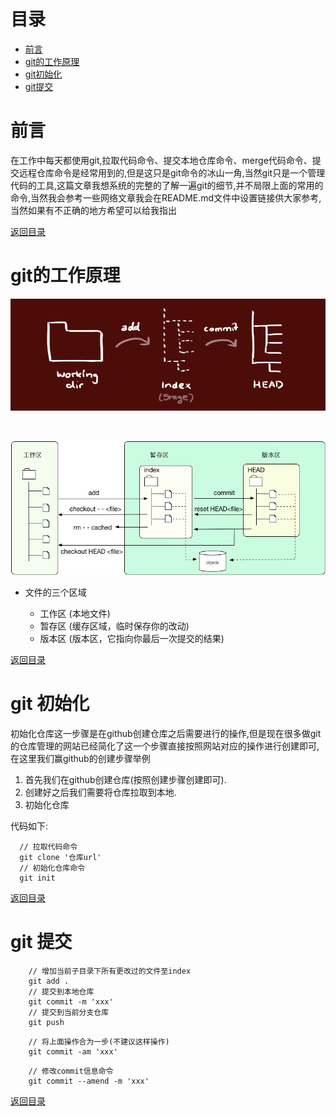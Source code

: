 # 目录
* [前言](#前言)
* [git的工作原理](#git的工作原理)
* [git初始化](#git初始化)
* [git提交](#git提交)

# 前言
在工作中每天都使用git,拉取代码命令、提交本地仓库命令、merge代码命令、提交远程仓库命令是经常用到的,但是这只是git命令的冰山一角,当然git只是一个管理代码的工具,这篇文章我想系统的完整的了解一遍git的细节,并不局限上面的常用的命令,当然我会参考一些网络文章我会在README.md文件中设置链接供大家参考,当然如果有不正确的地方希望可以给我指出

[返回目录](#目录)

# git的工作原理

<div align="center">

  ![工作原理](../static/img/工作原理_1.png)
  
  <br/>
  
  ![工作原理](../static/img/工作原理_2.jpg)

</div>

- 文件的三个区域

  - 工作区 (本地文件)
  - 暂存区 (缓存区域，临时保存你的改动)
  - 版本区 (版本区，它指向你最后一次提交的结果)
  
[返回目录](#目录)  

# git 初始化

初始化仓库这一步骤是在github创建仓库之后需要进行的操作,但是现在很多做git的仓库管理的网站已经简化了这一个步骤直接按照网站对应的操作进行创建即可,在这里我们赢github的创建步骤举例
1. 首先我们在github创建仓库(按照创建步骤创建即可).
2. 创建好之后我们需要将仓库拉取到本地.
3. 初始化仓库

代码如下:
```angular2html
  // 拉取代码命令
  git clone '仓库url'
  // 初始化仓库命令
  git init
```

[返回目录](#目录)

# git 提交
```angular2html
    // 增加当前子目录下所有更改过的文件至index
    git add . 
    // 提交到本地仓库
    git commit -m 'xxx'
    // 提交到当前分支仓库
    git push
```

```angular2html
    // 将上面操作合为一步(不建议这样操作)
    git commit -am 'xxx'
```

```angular2html
    // 修改commit信息命令
    git commit --amend -m 'xxx'
```
[返回目录](#目录)
